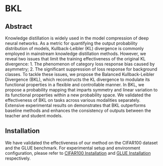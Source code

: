 # BKL

## Abstract
Knowledge distillation is widely used in the model compression of deep neural networks.
As a metric for quantifying the output probability distribution of models, Kullback-Leibler (KL) divergence is commonly employed in mainstream knowledge distillation methods.
However, we reveal two issues that limit the training effectiveness of the original KL divergence: 1. The phenomenon of category loss response bias caused by asymmetry; 2. The significant suppression of loss response for background classes.
To tackle these issues, we propose the Balanced Kullback-Leibler Divergence (BKL), which reconstructs the KL divergence to modulate its functional properties in a flexible and controllable manner.
In BKL, we propose a probability mapping that imparts symmetry and linear variation to its functional properties within a new probability space.
We validated the effectiveness of BKL on tasks across various modalities separately.
Extensive experimental results on demonstrates that BKL  outperforms baseline methods and enhances the consistency of outputs between the teacher and student models.

## Installation
We have validated the effectiveness of our method on the CIFAR100 dataset and the GLUE benchmark. For experimental setup and environment configuration, please refer to [CIFAR100 Installation](https://github.com/CKeyZhang/BKL/blob/main/CIFAR100/Readme.md) and [GLUE Installation](https://github.com/CKeyZhang/BKL/blob/main/GLUE/Readme.md) respectively.
